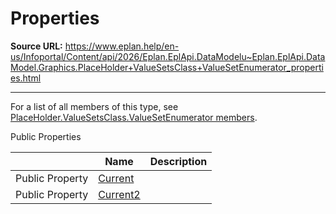 # Properties

**Source URL:** https://www.eplan.help/en-us/Infoportal/Content/api/2026/Eplan.EplApi.DataModelu~Eplan.EplApi.DataModel.Graphics.PlaceHolder+ValueSetsClass+ValueSetEnumerator_properties.html

---

For a list of all members of this type, see [PlaceHolder.ValueSetsClass.ValueSetEnumerator members](Eplan.EplApi.DataModelu~Eplan.EplApi.DataModel.Graphics.PlaceHolder+ValueSetsClass+ValueSetEnumerator_members.html).

Public Properties

|  | Name | Description |
| --- | --- | --- |
| Public Property | [Current](Eplan.EplApi.DataModelu~Eplan.EplApi.DataModel.Graphics.PlaceHolder+ValueSetsClass+ValueSetEnumerator~Current.html) |  |
| Public Property | [Current2](Eplan.EplApi.DataModelu~Eplan.EplApi.DataModel.Graphics.PlaceHolder+ValueSetsClass+ValueSetEnumerator~Current2.html) |  |


